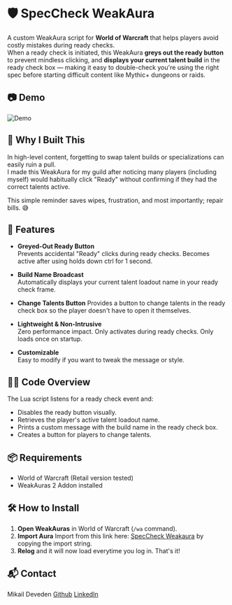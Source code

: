 # 🛡️ SpecCheck WeakAura

A custom WeakAura script for **World of Warcraft** that helps players avoid costly mistakes during ready checks.  
When a ready check is initiated, this WeakAura **greys out the ready button** to prevent mindless clicking, and **displays your current talent build** in the ready check box — making it easy to double-check you're using the right spec before starting difficult content like Mythic+ dungeons or raids.

## 📷 Demo

![Demo](demo.gif)  

## 🎯 Why I Built This

In high-level content, forgetting to swap talent builds or specializations can easily ruin a pull.  
I made this WeakAura for my guild after noticing many players (including myself) would habitually click "Ready" without confirming if they had the correct talents active.

This simple reminder saves wipes, frustration, and most importantly; repair bills. 😅


## 🔎 Features

- **Greyed-Out Ready Button**  
  Prevents accidental "Ready" clicks during ready checks. Becomes active after using holds down ctrl for 1 second.

- **Build Name Broadcast**  
  Automatically displays your current talent loadout name in your ready check frame.

- **Change Talents Button**
  Provides a button to change talents in the ready check box so the player doesn't have to open it themselves.

- **Lightweight & Non-Intrusive**  
  Zero performance impact. Only activates during ready checks. Only loads once on startup.

- **Customizable**  
  Easy to modify if you want to tweak the message or style.

## 👨‍💻 Code Overview

The Lua script listens for a ready check event and:
- Disables the ready button visually.
- Retrieves the player's active talent loadout name.
- Prints a custom message with the build name in the ready check box.
- Creates a button for players to change talents.

## 📦 Requirements

- World of Warcraft (Retail version tested)
- WeakAuras 2 Addon installed

## 🛠️ How to Install

1. **Open WeakAuras** in World of Warcraft (`/wa` command).
2. **Import Aura** Import from this link here: [SpecCheck Weakaura](https://wago.io/eD5sDN_g9) by copying the import string.
3. **Relog** and it will now load everytime you log in. That's it!

## 📬 Contact
Mikail Deveden
[Github](https://github.com/MikailMichael)
[LinkedIn](https://www.linkedin.com/in/mikail-deveden/)